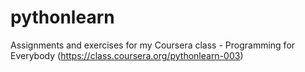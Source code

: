 pythonlearn
===========

Assignments and exercises for my Coursera class - Programming for Everybody (https://class.coursera.org/pythonlearn-003) 
